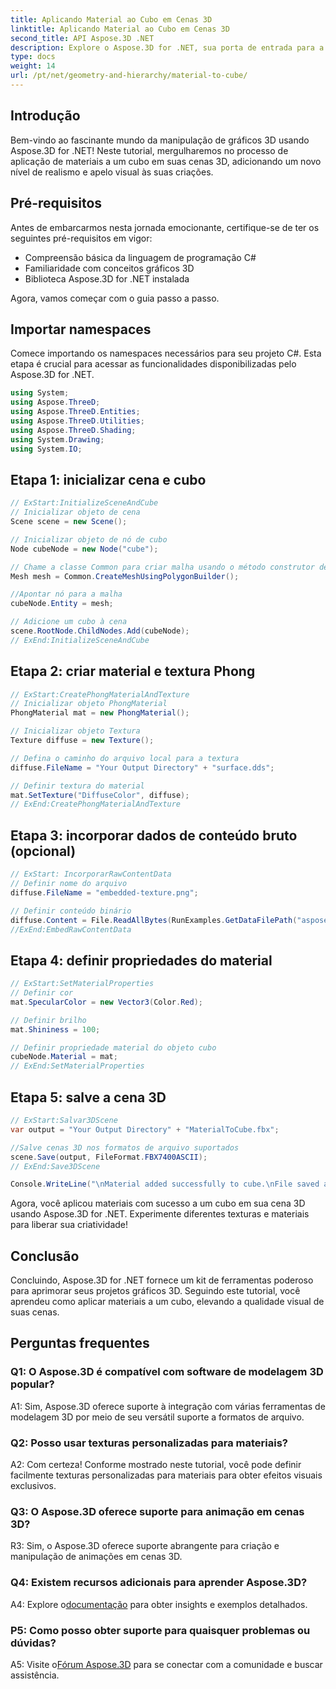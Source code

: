```yaml
---
title: Aplicando Material ao Cubo em Cenas 3D
linktitle: Aplicando Material ao Cubo em Cenas 3D
second_title: API Aspose.3D .NET
description: Explore o Aspose.3D for .NET, sua porta de entrada para a manipulação perfeita de gráficos 3D. Aplique materiais sem esforço, aumente o realismo e eleve seus projetos.
type: docs
weight: 14
url: /pt/net/geometry-and-hierarchy/material-to-cube/
---
```

## Introdução

Bem-vindo ao fascinante mundo da manipulação de gráficos 3D usando Aspose.3D for .NET! Neste tutorial, mergulharemos no processo de aplicação de materiais a um cubo em suas cenas 3D, adicionando um novo nível de realismo e apelo visual às suas criações.

## Pré-requisitos

Antes de embarcarmos nesta jornada emocionante, certifique-se de ter os seguintes pré-requisitos em vigor:

- Compreensão básica da linguagem de programação C#
- Familiaridade com conceitos gráficos 3D
- Biblioteca Aspose.3D for .NET instalada

Agora, vamos começar com o guia passo a passo.

## Importar namespaces

Comece importando os namespaces necessários para seu projeto C#. Esta etapa é crucial para acessar as funcionalidades disponibilizadas pelo Aspose.3D for .NET.

```csharp
using System;
using Aspose.ThreeD;
using Aspose.ThreeD.Entities;
using Aspose.ThreeD.Utilities;
using Aspose.ThreeD.Shading;
using System.Drawing;
using System.IO;
```

## Etapa 1: inicializar cena e cubo

```csharp
// ExStart:InitializeSceneAndCube
// Inicializar objeto de cena
Scene scene = new Scene();

// Inicializar objeto de nó de cubo
Node cubeNode = new Node("cube");

// Chame a classe Common para criar malha usando o método construtor de polígono para definir a instância da malha
Mesh mesh = Common.CreateMeshUsingPolygonBuilder();

//Apontar nó para a malha
cubeNode.Entity = mesh;

// Adicione um cubo à cena
scene.RootNode.ChildNodes.Add(cubeNode);
// ExEnd:InitializeSceneAndCube
```

## Etapa 2: criar material e textura Phong

```csharp
// ExStart:CreatePhongMaterialAndTexture
// Inicializar objeto PhongMaterial
PhongMaterial mat = new PhongMaterial();

// Inicializar objeto Textura
Texture diffuse = new Texture();

// Defina o caminho do arquivo local para a textura
diffuse.FileName = "Your Output Directory" + "surface.dds";

// Definir textura do material
mat.SetTexture("DiffuseColor", diffuse);
// ExEnd:CreatePhongMaterialAndTexture
```

## Etapa 3: incorporar dados de conteúdo bruto (opcional)

```csharp
// ExStart: IncorporarRawContentData
// Definir nome do arquivo
diffuse.FileName = "embedded-texture.png";

// Definir conteúdo binário
diffuse.Content = File.ReadAllBytes(RunExamples.GetDataFilePath("aspose-logo.jpg"));
//ExEnd:EmbedRawContentData
```

## Etapa 4: definir propriedades do material

```csharp
// ExStart:SetMaterialProperties
// Definir cor
mat.SpecularColor = new Vector3(Color.Red);

// Definir brilho
mat.Shininess = 100;

// Definir propriedade material do objeto cubo
cubeNode.Material = mat;
// ExEnd:SetMaterialProperties
```

## Etapa 5: salve a cena 3D

```csharp
// ExStart:Salvar3DScene
var output = "Your Output Directory" + "MaterialToCube.fbx";

//Salve cenas 3D nos formatos de arquivo suportados
scene.Save(output, FileFormat.FBX7400ASCII);
// ExEnd:Save3DScene

Console.WriteLine("\nMaterial added successfully to cube.\nFile saved at " + output);
```

Agora, você aplicou materiais com sucesso a um cubo em sua cena 3D usando Aspose.3D for .NET. Experimente diferentes texturas e materiais para liberar sua criatividade!

## Conclusão

Concluindo, Aspose.3D for .NET fornece um kit de ferramentas poderoso para aprimorar seus projetos gráficos 3D. Seguindo este tutorial, você aprendeu como aplicar materiais a um cubo, elevando a qualidade visual de suas cenas.

## Perguntas frequentes

### Q1: O Aspose.3D é compatível com software de modelagem 3D popular?

A1: Sim, Aspose.3D oferece suporte à integração com várias ferramentas de modelagem 3D por meio de seu versátil suporte a formatos de arquivo.

### Q2: Posso usar texturas personalizadas para materiais?

A2: Com certeza! Conforme mostrado neste tutorial, você pode definir facilmente texturas personalizadas para materiais para obter efeitos visuais exclusivos.

### Q3: O Aspose.3D oferece suporte para animação em cenas 3D?

R3: Sim, o Aspose.3D oferece suporte abrangente para criação e manipulação de animações em cenas 3D.

### Q4: Existem recursos adicionais para aprender Aspose.3D?

 A4: Explore o[documentação](https://reference.aspose.com/3d/net/) para obter insights e exemplos detalhados.

### P5: Como posso obter suporte para quaisquer problemas ou dúvidas?

A5: Visite o[Fórum Aspose.3D](https://forum.aspose.com/c/3d/18) para se conectar com a comunidade e buscar assistência.